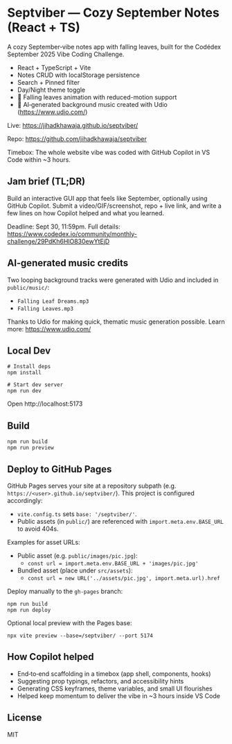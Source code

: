 # Septviber — Cozy September Notes (React + TS)

A cozy September‑vibe notes app with falling leaves, built for the Codédex September 2025 Vibe Coding Challenge.

- React + TypeScript + Vite
- Notes CRUD with localStorage persistence
- Search + Pinned filter
- Day/Night theme toggle
- 🍁 Falling leaves animation with reduced-motion support
- 🎵 AI‑generated background music created with Udio (https://www.udio.com/)

Live: https://jihadkhawaja.github.io/septviber/

Repo: https://github.com/jihadkhawaja/septviber

Timebox: The whole website vibe was coded with GitHub Copilot in VS Code within ~3 hours.

## Jam brief (TL;DR)

Build an interactive GUI app that feels like September, optionally using GitHub Copilot. Submit a video/GIF/screenshot, repo + live link, and write a few lines on how Copilot helped and what you learned.

Deadline: Sept 30, 11:59pm. Full details: https://www.codedex.io/community/monthly-challenge/29PdKh6HlO830ewYtEjD

## AI‑generated music credits

Two looping background tracks were generated with Udio and included in `public/music/`:

- `Falling Leaf Dreams.mp3`
- `Falling Leaves.mp3`

Thanks to Udio for making quick, thematic music generation possible. Learn more: https://www.udio.com/

## Local Dev

```pwsh
# Install deps
npm install

# Start dev server
npm run dev
```

Open http://localhost:5173

## Build

```pwsh
npm run build
npm run preview
```

## Deploy to GitHub Pages

GitHub Pages serves your site at a repository subpath (e.g. `https://<user>.github.io/septviber/`). This project is configured accordingly:

- `vite.config.ts` sets `base: '/septviber/'`.
- Public assets (in `public/`) are referenced with `import.meta.env.BASE_URL` to avoid 404s.

Examples for asset URLs:

- Public asset (e.g. `public/images/pic.jpg`):
  - `const url = import.meta.env.BASE_URL + 'images/pic.jpg'`
- Bundled asset (place under `src/assets`):
  - `const url = new URL('../assets/pic.jpg', import.meta.url).href`

Deploy manually to the `gh-pages` branch:

```pwsh
npm run build
npm run deploy
```

Optional local preview with the Pages base:

```pwsh
npx vite preview --base=/septviber/ --port 5174
```
## How Copilot helped

- End‑to‑end scaffolding in a timebox (app shell, components, hooks)
- Suggesting prop typings, refactors, and accessibility hints
- Generating CSS keyframes, theme variables, and small UI flourishes
- Helped keep momentum to deliver the vibe in ~3 hours inside VS Code

## License

MIT
